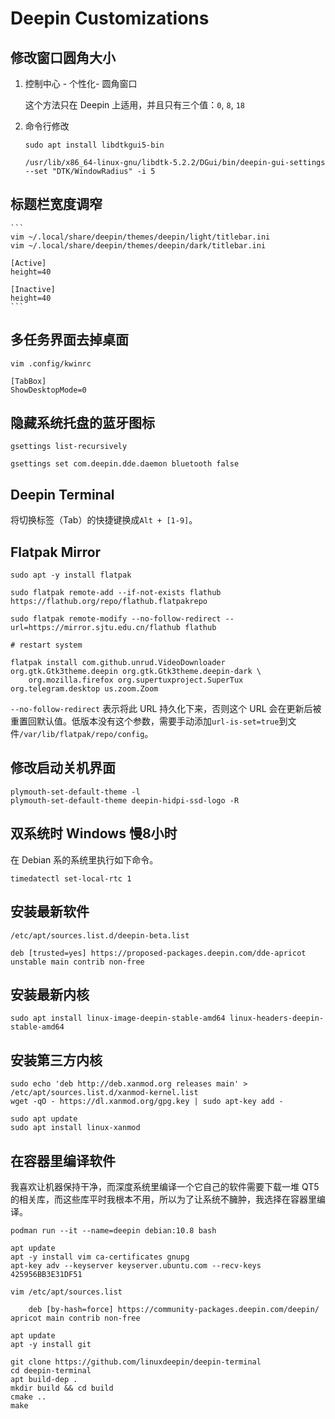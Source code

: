 # Deepin Customizations

## 修改窗口圆角大小

1. 控制中心 - 个性化- 圆角窗口

    这个方法只在 Deepin 上适用，并且只有三个值：`0`, `8`, `18`

2. 命令行修改

    ```
    sudo apt install libdtkgui5-bin

    /usr/lib/x86_64-linux-gnu/libdtk-5.2.2/DGui/bin/deepin-gui-settings --set "DTK/WindowRadius" -i 5
    ```

## 标题栏宽度调窄

    ```
    vim ~/.local/share/deepin/themes/deepin/light/titlebar.ini
    vim ~/.local/share/deepin/themes/deepin/dark/titlebar.ini

    [Active]
    height=40

    [Inactive]
    height=40
    ```

## 多任务界面去掉桌面

```
vim .config/kwinrc

[TabBox]
ShowDesktopMode=0
```

## 隐藏系统托盘的蓝牙图标

```
gsettings list-recursively

gsettings set com.deepin.dde.daemon bluetooth false
```

## Deepin Terminal

将切换标签（Tab）的快捷键换成`Alt + [1-9]`。

## Flatpak Mirror

```
sudo apt -y install flatpak

sudo flatpak remote-add --if-not-exists flathub https://flathub.org/repo/flathub.flatpakrepo

sudo flatpak remote-modify --no-follow-redirect --url=https://mirror.sjtu.edu.cn/flathub flathub

# restart system

flatpak install com.github.unrud.VideoDownloader org.gtk.Gtk3theme.deepin org.gtk.Gtk3theme.deepin-dark \
    org.mozilla.firefox org.supertuxproject.SuperTux org.telegram.desktop us.zoom.Zoom
```

`--no-follow-redirect` 表示将此 URL 持久化下来，否则这个 URL 会在更新后被重置回默认值。低版本没有这个参数，需要手动添加`url-is-set=true`到文件`/var/lib/flatpak/repo/config`。

## 修改启动关机界面

```
plymouth-set-default-theme -l
plymouth-set-default-theme deepin-hidpi-ssd-logo -R
```

## 双系统时 Windows 慢8小时

在 Debian 系的系统里执行如下命令。

```
timedatectl set-local-rtc 1
```

## 安装最新软件

```
/etc/apt/sources.list.d/deepin-beta.list

deb [trusted=yes] https://proposed-packages.deepin.com/dde-apricot unstable main contrib non-free
```

## 安装最新内核

```
sudo apt install linux-image-deepin-stable-amd64 linux-headers-deepin-stable-amd64
```

## 安装第三方内核

```
sudo echo 'deb http://deb.xanmod.org releases main' > /etc/apt/sources.list.d/xanmod-kernel.list
wget -qO - https://dl.xanmod.org/gpg.key | sudo apt-key add -

sudo apt update
sudo apt install linux-xanmod
```

## 在容器里编译软件

我喜欢让机器保持干净，而深度系统里编译一个它自己的软件需要下载一堆 QT5 的相关库，而这些库平时我根本不用，所以为了让系统不臃肿，我选择在容器里编译。

```
podman run --it --name=deepin debian:10.8 bash

apt update
apt -y install vim ca-certificates gnupg
apt-key adv --keyserver keyserver.ubuntu.com --recv-keys 425956BB3E31DF51

vim /etc/apt/sources.list

    deb [by-hash=force] https://community-packages.deepin.com/deepin/ apricot main contrib non-free

apt update
apt -y install git

git clone https://github.com/linuxdeepin/deepin-terminal
cd deepin-terminal
apt build-dep .
mkdir build && cd build
cmake ..
make
```
